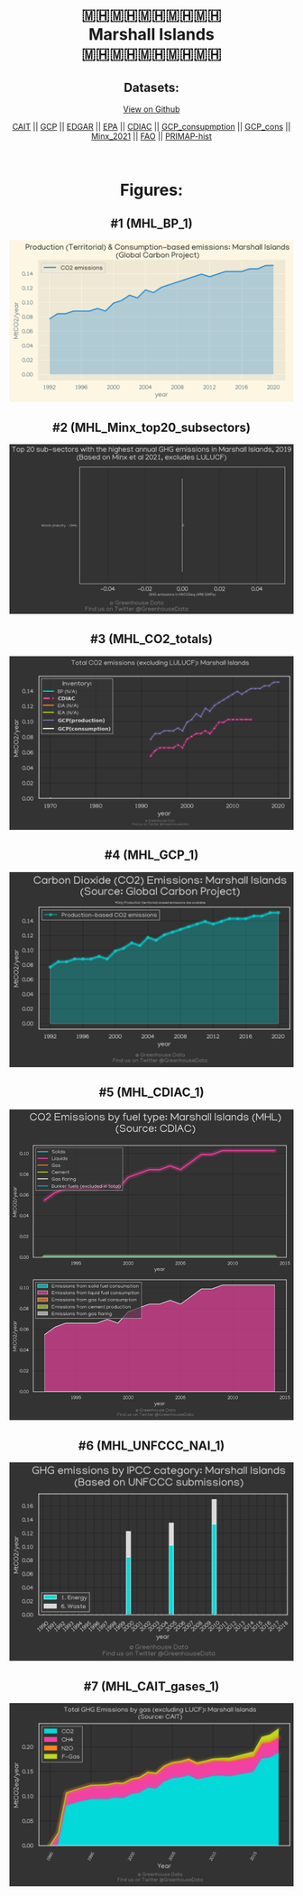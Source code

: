 
<center>
<h1 align="center">
🇲🇭🇲🇭🇲🇭🇲🇭🇲🇭
<br>
Marshall Islands
<br>
🇲🇭🇲🇭🇲🇭🇲🇭🇲🇭
</h1>
<h2>Datasets:</h2>
<p><a href="https://github.com/dquintani/GreenhouseData/tree/master/country_data/MHL_Marshall Islands/data">View on Github</a>
<br></p><p><a href="data/MHL_CAIT.csv">CAIT</a> || <a href="data/MHL_GCP.csv">GCP</a> || <a href="data/MHL_EDGAR.csv">EDGAR</a> || <a href="data/MHL_EPA.csv">EPA</a> || <a href="data/MHL_CDIAC.csv">CDIAC</a> || <a href="data/MHL_GCP_consupmption.csv">GCP_consupmption</a> || <a href="data/MHL_GCP_cons.csv">GCP_cons</a> || <a href="data/MHL_Minx_2021.csv">Minx_2021</a> || <a href="data/MHL_FAO.csv">FAO</a> || <a href="data/MHL_PRIMAP-hist.csv">PRIMAP-hist</a></p><p><br></p>
<h1>Figures:</h1><h2>#1 (MHL_BP_1)</h2>
<p><img alt="" src="figures/MHL_BP_1.png" /></p><h2>#2 (MHL_Minx_top20_subsectors)</h2>
<p><img alt="" src="figures/MHL_Minx_top20_subsectors.png" /></p><h2>#3 (MHL_CO2_totals)</h2>
<p><img alt="" src="figures/MHL_CO2_totals.png" /></p><h2>#4 (MHL_GCP_1)</h2>
<p><img alt="" src="figures/MHL_GCP_1.png" /></p><h2>#5 (MHL_CDIAC_1)</h2>
<p><img alt="" src="figures/MHL_CDIAC_1.png" /></p><h2>#6 (MHL_UNFCCC_NAI_1)</h2>
<p><img alt="" src="figures/MHL_UNFCCC_NAI_1.png" /></p><h2>#7 (MHL_CAIT_gases_1)</h2>
<p><img alt="" src="figures/MHL_CAIT_gases_1.png" /></p>